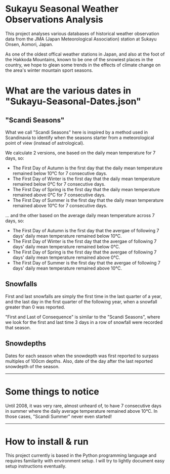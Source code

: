 # Sukayu Seasonal Weather Observations Analysis

This project analyses various databases of historical weather observation data from the JMA (Japan Meteorological Association) station at Sukayu Onsen, Aomori, Japan.

As one of the oldest offical weather stations in Japan, and also at the foot of the Hakkoda Mountains, known to be one of the snowiest places in the country, we hope to glean some trends in the effects of climate change on the area's winter mountain sport seasons.


# What are the various dates in "Sukayu-Seasonal-Dates.json"

## "Scandi Seasons"
What we call "Scandi Seasons" here is inspired by a method used in Scandinavia to identify when the seasons starter from a meteorological point of view (instead of astrological).

We calculate 2 versions, one based on the daily mean temperature for 7 days, so:

- The First Day of Autumn is the first day that the daily mean temperature remained below 10°C for 7 consecutive days.
- The First Day of Winter is the first day that the daily mean temperature remained below  0°C for 7 consecutive days.
- The First Day of Spring is the first day that the daily mean temperature remained above  0°C for 7 consecutive days.
- The First Day of Summer is the first day that the daily mean temperature remained above 10°C for 7 consecutive days.

… and the other based on the average daily mean temperature across 7 days, so:

- The First Day of Autumn is the first day that the avergae of following 7 days' daily mean temperature remained below 10°C.
- The First Day of Winter is the first day that the avergae of following 7 days' daily mean temperature remained below  0°C.
- The First Day of Spring is the first day that the avergae of following 7 days' daily mean temperature remained above  0°C.
- The First Day of Summer is the first day that the avergae of following 7 days' daily mean temperature remained above 10°C.

## Snowfalls

First and last snowfalls are simply the first time in the last quarter of a year, and the last day in the first quarter of the following year, when a snowfall greater than 0 was reported.

"First and Last of Consequence" is similar to the "Scandi Seasons", where we look for the first and last time 3 days in a row of snowfall were recorded that season.


## Snowdepths

Dates for each season when the snowdepth was first reported to surpass multiples of 100cm depths.
Also, date of the day after the last reported snowdepth of the season. 


---

# Some things to notice

Until 2008, it was very rare, almost unheard of, to have 7 consecutive days in summer where the daily average temperature remained above 10°C. In those cases, "Scandi Summer" never even started!



---

# How to install & run

This project currently is based in the Python programming language and requires familarity with environment setup.
I will try to lightly document easy setup instructions eventually.